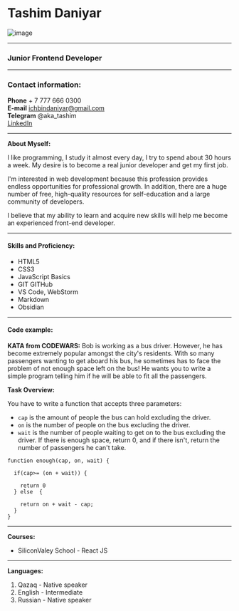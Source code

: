 

# Tashim Daniyar

![image](https://github.com/Sabituly/rsschool-cv/assets/83028614/bbcdaa8d-4b8c-4813-a217-4b9273f3418f)

----
### Junior Frontend Developer 
___

### **Contact information:**

**Phone** + 7 777 666 0300\
**E-mail** ichbindaniyar@gmail.com\
**Telegram** @aka_tashim\
[LinkedIn](https://www.linkedin.com/in/daniyar-tashim-b34b80237/)

---

**About Myself:**

I like programming, I study it almost every day, I try to spend about 30 hours a week. My desire is to become a real junior developer and get my first job.

I'm interested in web development because this profession provides endless opportunities for professional growth.
In addition, there are a huge number of free, high-quality resources for self-education and a large community of developers.

I believe that my ability to learn and acquire new skills will help me become an experienced front-end developer.

----

#### **Skills and Proficiency:**
  - HTML5
  - CSS3
  - JavaScript Basics
  - GIT GITHub
  - VS Code, WebStorm
  - Markdown
  - Obsidian

----

#### **Code example:**
**KATA from CODEWARS:**
Bob is working as a bus driver. However, he has become extremely popular amongst the city's residents. With so many passengers wanting to get aboard his bus, he sometimes has to face the problem of not enough space left on the bus! He wants you to write a simple program telling him if he will be able to fit all the passengers.

**Task Overview:**

You have to write a function that accepts three parameters:

- ```cap``` is the amount of people the bus can hold excluding the driver.
- ```on``` is the number of people on the bus excluding the driver.
- ```wait``` is the number of people waiting to get on to the bus excluding the driver.
If there is enough space, return 0, and if there isn't, return the number of passengers he can't take.

```
function enough(cap, on, wait) {
  
  if(cap>= (on + wait)) {
    
    return 0
  } else  {
    
    return on + wait - cap;
  }
}
```
----

**Courses:**

- SiliconValey School - React JS

----

**Languages:**

1. Qazaq - Native speaker 
2. English - Intermediate 
3. Russian - Native speaker